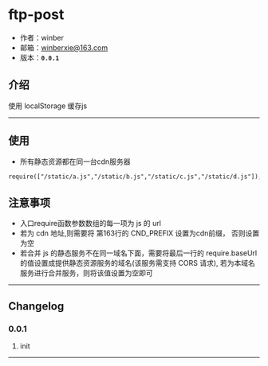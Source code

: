 # ftp-post

* 作者：winber
* 邮箱：winberxie@163.com
* 版本：**`0.0.1`**

## 介绍

使用 localStorage 缓存js

---

## 使用

- 所有静态资源都在同一台cdn服务器

```
require(["/static/a.js","/static/b.js","/static/c.js","/static/d.js"]);

```

## 注意事项

- 入口require函数参数数组的每一项为 js 的 url 
- 若为 cdn 地址,则需要将 第163行的 CND_PREFIX 设置为cdn前缀， 否则设置为空
- 若合并 js 的静态服务不在同一域名下面，需要将最后一行的 require.baseUrl 的值设置成提供静态资源服务的域名(该服务需支持 CORS 请求), 若为本域名服务进行合并服务，则将该值设置为空即可

---


## Changelog

### 0.0.1
1. init

---
